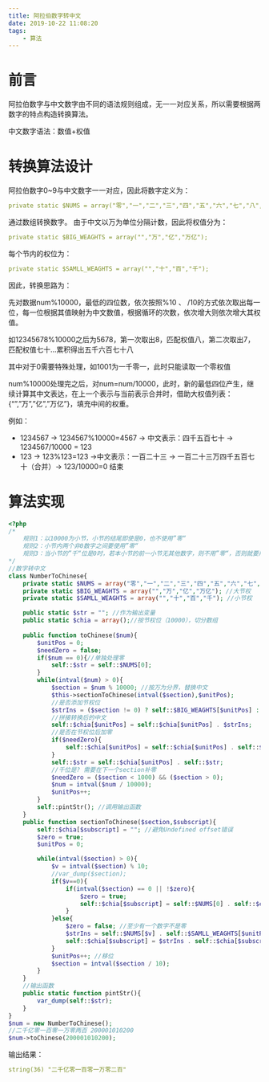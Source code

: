 ```yaml
---
title: 阿拉伯数字转中文
date: 2019-10-22 11:08:20
tags:
    - 算法
---
```

前言
==
阿拉伯数字与中文数字由不同的语法规则组成，无一一对应关系，所以需要根据两数字的特点构造转换算法。

中文数字语法：数值+权值

转换算法设计
==
阿拉伯数字0~9与中文数字一一对应，因此将数字定义为：
```yaml
private static $NUMS = array("零","一","二","三","四","五","六","七","八","九");
```
通过数组转换数字。
由于中文以万为单位分隔计数，因此将权值分为：
```yaml
private static $BIG_WEAGHTS = array("","万","亿","万亿");
```
每个节内的权位为：
```yaml
private static $SAMLL_WEAGHTS = array("","十","百","千");
```
因此，转换思路为：

先对数据num%10000，最低的四位数，依次按照%10 、 /10的方式依次取出每一位，每一位根据其值映射为中文数值，根据循环的次数，依次增大则依次增大其权值。

如12345678%10000之后为5678，第一次取出8，匹配权值八，第二次取出7，匹配权值七十…累积得出五千六百七十八

其中对于0需要特殊处理，如1001为一千零一，此时只能读取一个零权值

num%10000处理完之后，对num=num/10000，此时，新的最低四位产生，继续计算其中文表达，在上一个表示与当前表示合并时，借助大权值列表：{“”,”万”,”亿”,”万亿”}，填充中间的权重。

例如：
- 1234567 -> 1234567%10000=4567 -> 中文表示：四千五百七十 -> 1234567/10000 = 123
- 123 -> 123%123=123 ->中文表示：一百二十三 -> 一百二十三万四千五百七十（合并）-> 123/10000=0 结束

算法实现
==
```php
<?php
/*
	规则1：以10000为小节，小节的结尾即使是0，也不使用”零“
	规则2：小节内两个非0数字之间要使用”零“
	规则3：当小节的”千“位是0时，若本小节的前一小节无其他数字，则不用”零“，否则就要用”零“
*/
//数字转中文
class NumberToChinese{
    private static $NUMS = array("零","一","二","三","四","五","六","七","八","九"); //数字
    private static $BIG_WEAGHTS = array("","万","亿","万亿"); //大节权
    private static $SAMLL_WEAGHTS = array("","十","百","千"); //小节权

	public static $str = ""; //作为输出变量
	public static $chia = array();//按节权位（10000），切分数组
	
	public function toChinese($num){
		$unitPos = 0;
		$needZero = false;
        if($num == 0){//单独处理零
            self::$str = self::$NUMS[0];
        }
		while(intval($num) > 0){
            $section = $num % 10000; //按万为分界，替换中文
			$this->sectionToChinese(intval($section),$unitPos);
			//是否添加节权位
			$strIns = ($section != 0) ? self::$BIG_WEAGHTS[$unitPos] : self::$BIG_WEAGHTS[0];
			//拼接转换后的中文
            self::$chia[$unitPos] = self::$chia[$unitPos] . $strIns;
            //是否在节权位后加零
            if($needZero){  
                self::$chia[$unitPos] = self::$chia[$unitPos] . self::$NUMS[0];
            }
            self::$str = self::$chia[$unitPos] . self::$str;
			//千位是? 需要在下一个section补零
			$needZero = ($section < 1000) && ($section > 0);
			$num = intval($num / 10000);
			$unitPos++;
		}
		self::pintStr(); //调用输出函数
	}
	public function sectionToChinese($section,$subscript){
        self::$chia[$subscript] = ""; //避免Undefined offset错误
	    $zero = true;
		$unitPos = 0;

		while(intval($section) > 0){
			$v = intval($section) % 10;
            //var_dump($section);
			if($v==0){
				if(intval($section) == 0 || !$zero){
                    $zero = true;
                    self::$chia[$subscript] = self::$NUMS[0] . self::$chia[$subscript];
				}
			}else{
				$zero = false; //至少有一个数字不是零
				$strIns = self::$NUMS[$v] . self::$SAMLL_WEAGHTS[$unitPos];//数字转中文并加权位
                self::$chia[$subscript] = $strIns . self::$chia[$subscript];
			}
			$unitPos++; //移位
			$section = intval($section / 10);
		}
	}
	//输出函数
	public static function pintStr(){
		var_dump(self::$str);
	}
}
$num = new NumberToChinese();
//二千亿零一百零一万零两百 200001010200
$num->toChinese(200001010200);
```

输出结果：
```yaml
string(36) "二千亿零一百零一万零二百"
```
